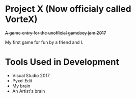 # Project X (Now officialy called VorteX)
~~A game entry for the unofficial gameboy jam 2017~~

My first game for fun by a friend and I.

# Tools Used in Development
- Visual Studio 2017
- Pyxel Edit
- My brain
- An Artist's brain
